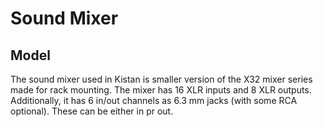 # Sound Mixer

## Model

The sound mixer used in Kistan is smaller version of the X32 mixer series made
for rack mounting. The mixer has 16 XLR inputs and 8 XLR outputs. Additionally,
it has 6 in/out channels as 6.3 mm jacks (with some RCA optional). These can be
either in pr out.
